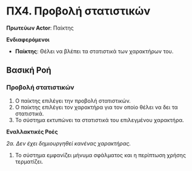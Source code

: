 # ΠΧ4. Προβολή στατιστικών

**Πρωτεύων Actor**: Παίκτης

**Ενδιαφερόμενοι**
- **Παίκτης**: Θέλει να βλέπει τα στατιστικά των χαρακτήρων του.

## Βασική Ροή

### Προβολή στατιστικών

1. Ο παίκτης επιλέγει την προβολή στατιστικών.
2. Ο παίκτης επιλέγει τον χαρακτήρα για τον οποίο θέλει να δει τα στατιστικά.
3. Το σύστημα εκτυπώνει τα στατιστικά του επιλεγμένου χαρακτήρα.

**Εναλλακτικές Ροές**

*2α. Δεν έχει δημιουργηθεί κανένας χαρακτήρας.*
1. Το σύστημα εμφανίζει μήνυμα σφάλματος και η περίπτωση χρήσης τερματίζει.
